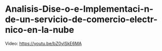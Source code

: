 # Analisis-Dise-o-e-Implementaci-n-de-un-servicio-de-comercio-electr-nico-en-la-nube

Video: https://youtu.be/bZ0ylSkE6MA
